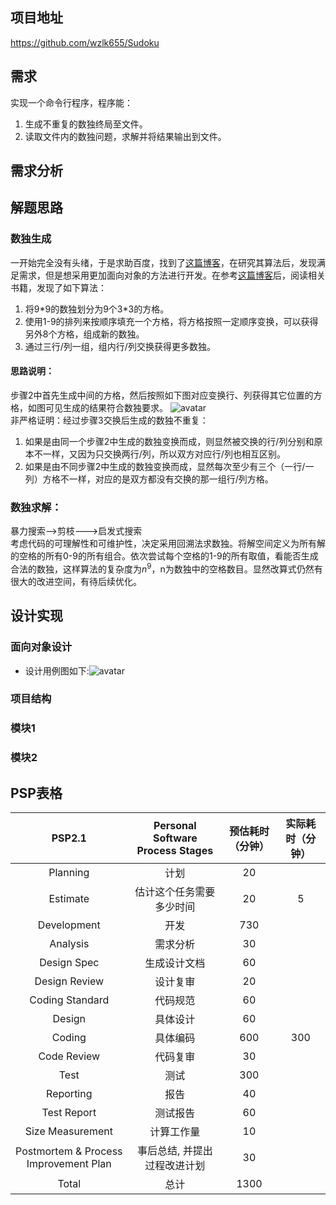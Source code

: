 ## 项目地址
<https://github.com/wzlk655/Sudoku>
## 需求
实现一个命令行程序，程序能：  
1. 生成不重复的数独终局至文件。
2. 读取文件内的数独问题，求解并将结果输出到文件。
## 需求分析
## 解题思路
### 数独生成
一开始完全没有头绪，于是求助百度，找到了[这篇博客](https://www.jianshu.com/p/4b0d08e19e93)，在研究其算法后，发现满足需求，但是想采用更加面向对象的方法进行开发。在参考[这篇博客](https://blog.csdn.net/silentic/article/details/78031364)后，阅读相关书籍，发现了如下算法：  
1. 将9\*9的数独划分为9个3\*3的方格。
2. 使用1-9的排列来按顺序填充一个方格，将方格按照一定顺序变换，可以获得另外8个方格，组成新的数独。
3. 通过三行/列一组，组内行/列交换获得更多数独。
#### 思路说明：
步骤2中首先生成中间的方格，然后按照如下图对应变换行、列获得其它位置的方格，如图可见生成的结果符合数独要求。
![avatar](http://baidu.com/pic/doge.png)  
非严格证明：经过步骤3交换后生成的数独不重复：
1. 如果是由同一个步骤2中生成的数独变换而成，则显然被交换的行/列分别和原本不一样，又因为只交换两行/列，所以双方对应行/列也相互区别。
2. 如果是由不同步骤2中生成的数独变换而成，显然每次至少有三个（一行/一列）方格不一样，对应的是双方都没有交换的那一组行/列方格。
### 数独求解：
暴力搜索-->剪枝--->启发式搜索  
考虑代码的可理解性和可维护性，决定采用回溯法求数独。将解空间定义为所有解的空格的所有0-9的所有组合。依次尝试每个空格的1-9的所有取值，看能否生成合法的数独，这样算法的复杂度为$n^9$，n为数独中的空格数目。显然改算式仍然有很大的改进空间，有待后续优化。
## 设计实现
### 面向对象设计
- 设计用例图如下:![avatar](http://baidu.com/pic/doge.png)
### 项目结构
### 模块1
### 模块2
## PSP表格
|PSP2.1|Personal Software Process Stages|预估耗时（分钟）|实际耗时（分钟）|
|:---:|:---:|:---:|:---:|
|Planning|计划|20||
|Estimate|估计这个任务需要多少时间|20|5|
|Development|开发|730||
|Analysis|需求分析|30||
|Design Spec|生成设计文档|60||
|Design Review|设计复审|20||
|Coding Standard|代码规范|60||
|Design|具体设计|60||
|Coding|具体编码|600|300|
|Code Review|代码复审|30||
|Test|测试|300||
|Reporting|报告|40||
|Test Report|测试报告|60||
|Size Measurement|计算工作量|10||
|Postmortem & Process Improvement Plan|事后总结, 并提出过程改进计划|30||
|Total|总计|1300||